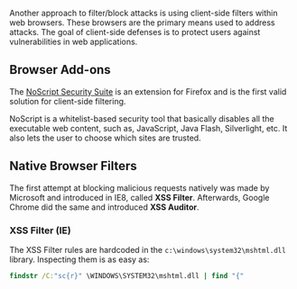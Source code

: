 Another approach to filter/block attacks is using client-side filters within web browsers. These browsers are the primary means used to address attacks. The goal of client-side defenses is to protect users against vulnerabilities in web applications.
## Browser Add-ons
The [NoScript Security Suite](https://addons.mozilla.org/en-US/firefox/addon/noscript/) is an extension for Firefox and is the first valid solution for client-side filtering.

NoScript is a whitelist-based security tool that basically disables all the executable web content, such as, JavaScript, Java Flash, Silverlight, etc. It also lets the user to choose which sites are trusted.
## Native Browser Filters
The first attempt at blocking malicious requests natively was made by Microsoft and introduced in IE8, called **XSS Filter**. Afterwards, Google Chrome did the same and introduced **XSS Auditor**.
### XSS Filter (IE)
The XSS Filter rules are hardcoded in the `c:\windows\system32\mshtml.dll` library. Inspecting them is as easy as:
```cmd
findstr /C:"sc{r}" \WINDOWS\SYSTEM32\mshtml.dll | find "{"
```
